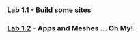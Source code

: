 ### [Lab 1.1](lab_1.1.md) - Build some sites
### [Lab 1.2](lab_1.2.md) - Apps and Meshes ... Oh My!
